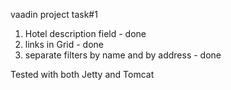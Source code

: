 vaadin project task#1

1. Hotel description field - done
2. links in Grid - done
3. separate filters by name and by address - done

Tested with both Jetty and Tomcat 

